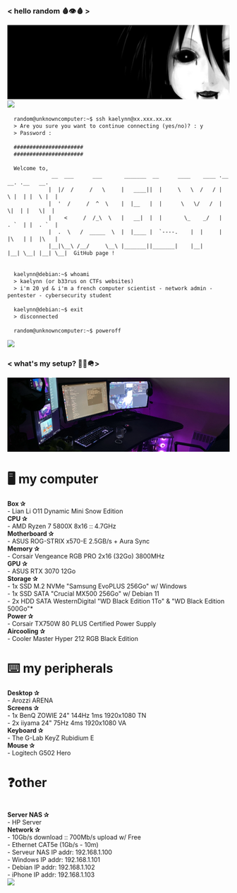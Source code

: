 ### < hello random 🩸👁🩸 >

<img src="/assets/background.jpg">

<img src="http://lescreationsdemarion.fr/menu/motsanimes/textes/barres%20separation/barres%20separation%20page4/sorciere_enroseetcadrerose_joyhalloween_barre.gif">

      random@unknowncomputer:~$ ssh kaelynn@xx.xxx.xx.xx
      > Are you sure you want to continue connecting (yes/no)? : y
      > Password : 
      
      ######################
      ######################
      
      Welcome to,
                  __  ___      ___       _______  __      ____    ____ .__   __. .__   __. 
                 |  |/  /     /   \     |   ____||  |     \   \  /   / |  \ |  | |  \ |  | 
                 |  '  /     /  ^  \    |  |__   |  |      \   \/   /  |   \|  | |   \|  | 
                 |    <     /  /_\  \   |   __|  |  |       \_    _/   |  . `  | |  . `  | 
                 |  .  \   /  _____  \  |  |____ |  `----.    |  |     |  |\   | |  |\   | 
                 |__|\__\ /__/     \__\ |_______||_______|    |__|     |__| \__| |__| \__|  GitHub page !
                                                                                           
                                                                                                
      kaelynn@debian:~$ whoami
      > kaelynn (or b33rus on CTFs websites)
      > i'm 20 yd & i'm a french computer scientist - network admin - pentester - cybersecurity student
      
      kaelynn@debian:~$ exit
      > disconnected
      
      random@unknowncomputer:~$ poweroff

<img src="http://lescreationsdemarion.fr/menu/motsanimes/textes/barres%20separation/barres%20separation%20page4/sorciere_enroseetcadrerose_joyhalloween_barre.gif">

### < what's my setup? 🦴🦴🪖>
<img src="/assets/background2.jpg">
<p>
      <h1>🖥️ my computer</h1>
      <b>Box ✰</b><br>
      - Lian Li O11 Dynamic Mini Snow Edition
      <br>
      <b>CPU ✰</b><br>
      - AMD Ryzen 7 5800X 8x16 :: 4.7GHz
      <br>
      <b>Motherboard ✰</b><br>
      - ASUS ROG-STRIX x570-E 2.5GB/s + Aura Sync
      <br>
      <b>Memory ✰</b><br>
      - Corsair Vengeance RGB PRO 2x16 (32Go) 3800MHz
      <br>
      <b>GPU ✰</b><br> 
      - ASUS RTX 3070 12Go
      <br>
      <b>Storage ✰</b><br> 
      - 1x SSD M.2 NVMe "Samsung EvoPLUS 256Go" w/ Windows<br>             
      - 1x SSD SATA "Crucial MX500 256Go" w/ Debian 11<br> 
      - 2x HDD SATA WesternDigital "WD Black Edition 1To" & "WD Black Edition 500Go"*
      <br>
      <b>Power ✰</b><br> 
      - Corsair TX750W 80 PLUS Certified Power Supply
      <br>
      <b>Aircooling ✰</b><br> 
      - Cooler Master Hyper 212 RGB Black Edition
      <br>
      <h1>⌨️ my peripherals</h1>
      <b>Desktop ✰</b><br> 
      - Arozzi ARENA
      <br>
      <b>Screens ✰</b><br> 
      - 1x BenQ ZOWIE 24" 144Hz 1ms 1920x1080 TN<br>
      - 2x iiyama 24" 75Hz 4ms 1920x1080 VA
      <br>
      <b>Keyboard ✰</b><br> 
      - The G-Lab KeyZ Rubidium E
      <br>
      <b>Mouse ✰</b><br> 
      - Logitech G502 Hero
      <br>
      <h1>❓other</h1>
      <br>
      <b>Server NAS ✰</b><br>
      - HP Server
      <br>
      <b>Network ✰</b><br> 
      - 10Gb/s download :: 700Mb/s upload w/ Free<br>
      - Ethernet CAT5e (1Gb/s - 10m)<br>
      - Serveur NAS IP addr: 192.168.1.100<br>
      - Windows IP addr: 192.168.1.101<br>
      - Debian IP addr: 192.168.1.102<br>
      - iPhone IP addr: 192.168.1.103<br>
      
<img src="http://lescreationsdemarion.fr/menu/motsanimes/textes/barres%20separation/barres%20separation%20page4/sorciere_enroseetcadrerose_joyhalloween_barre.gif">

</p>
